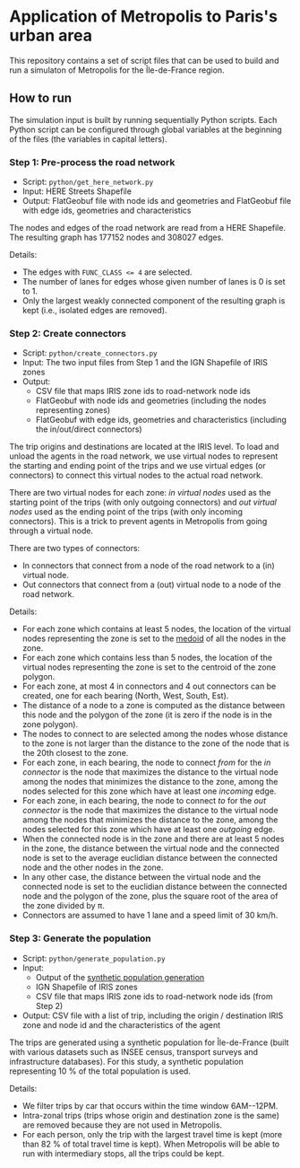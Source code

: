 # Application of Metropolis to Paris's urban area

This repository contains a set of script files that can be used to build and run a simulaton of Metropolis for the Île-de-France region.

## How to run

The simulation input is built by running sequentially Python scripts.
Each Python script can be configured through global variables at the beginning of the files (the variables in capital letters).

### Step 1: Pre-process the road network

- Script: `python/get_here_network.py`
- Input: HERE Streets Shapefile
- Output: FlatGeobuf file with node ids and geometries and FlatGeobuf file with edge ids, geometries and characteristics

The nodes and edges of the road network are read from a HERE Shapefile.
The resulting graph has 177152 nodes and 308027 edges.

Details:

- The edges with `FUNC_CLASS <= 4` are selected.
- The number of lanes for edges whose given number of lanes is 0 is set to 1.
- Only the largest weakly connected component of the resulting graph is kept (i.e., isolated edges are removed).

### Step 2: Create connectors

- Script: `python/create_connectors.py`
- Input: The two input files from Step 1 and the IGN Shapefile of IRIS zones
- Output:
  - CSV file that maps IRIS zone ids to road-network node ids
  - FlatGeobuf with node ids and geometries (including the nodes representing zones)
  - FlatGeobuf with edge ids, geometries and characteristics (including the in/out/direct connectors)

The trip origins and destinations are located at the IRIS level.
To load and unload the agents in the road network, we use virtual nodes to represent the starting and ending point of the trips and we use virtual edges (or connectors) to connect this virtual nodes to the actual road network.

There are two virtual nodes for each zone: _in virtual nodes_ used as the starting point of the trips (with only outgoing connectors) and _out virtual nodes_ used as the ending point of the trips (with only incoming connectors).
This is a trick to prevent agents in Metropolis from going through a virtual node.

There are two types of connectors:

- In connectors that connect from a node of the road network to a (in) virtual node.
- Out connectors that connect from a (out) virtual node to a node of the road network.

Details:

- For each zone which contains at least 5 nodes, the location of the virtual nodes representing the zone is set to the [medoid](https://en.wikipedia.org/wiki/Medoid) of all the nodes in the zone.
- For each zone which contains less than 5 nodes, the location of the virtual nodes representing the zone is set to the centroid of the zone polygon.
- For each zone, at most 4 in connectors and 4 out connectors can be created, one for each bearing (North, West, South, Est).
- The distance of a node to a zone is computed as the distance between this node and the polygon of the zone (it is zero if the node is in the zone polygon).
- The nodes to connect to are selected among the nodes whose distance to the zone is not larger than the distance to the zone of the node that is the 20th closest to the zone.
- For each zone, in each bearing, the node to connect _from_ for the _in connector_ is the node that maximizes the distance to the virtual node among the nodes that minimizes the distance to the zone, among the nodes selected for this zone which have at least one _incoming_ edge.
- For each zone, in each bearing, the node to connect _to_ for the _out connector_ is the node that maximizes the distance to the virtual node among the nodes that minimizes the distance to the zone, among the nodes selected for this zone which have at least one _outgoing_ edge.
- When the connected node is in the zone and there are at least 5 nodes in the zone, the distance between the virtual node and the connected node is set to the average euclidian distance between the connected node and the other nodes in the zone.
- In any other case, the distance between the virtual node and the connected node is set to the euclidian distance between the connected node and the polygon of the zone, plus the square root of the area of the zone divided by π.
- Connectors are assumed to have 1 lane and a speed limit of 30 km/h.

### Step 3: Generate the population

- Script: `python/generate_population.py`
- Input:
  - Output of the [synthetic population generation](https://github.com/eqasim-org/ile-de-france)
  - IGN Shapefile of IRIS zones
  - CSV file that maps IRIS zone ids to road-network node ids (from Step 2)
- Output: CSV file with a list of trip, including the origin / destination IRIS zone and node id and the characteristics of the agent

The trips are generated using a synthetic population for Île-de-France (built with various datasets such as INSEE census, transport surveys and infrastructure databases).
For this study, a synthetic population representing 10 % of the total population is used.

Details:

- We filter trips by car that occurs within the time window 6AM--12PM.
- Intra-zonal trips (trips whose origin and destination zone is the same) are removed because they are not used in Metropolis.
- For each person, only the trip with the largest travel time is kept (more than 82 % of total travel time is kept).
  When Metropolis will be able to run with intermediary stops, all the trips could be kept.
